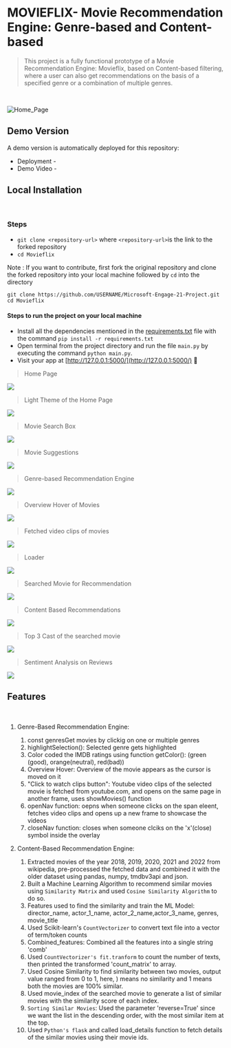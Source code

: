 # MOVIEFLIX- Movie Recommendation Engine: Genre-based and Content-based 

>This project is a fully functional prototype of a Movie Recommendation Engine: Movieflix, based on Content-based filtering, where a user can also get recommendations on the basis of a specified genre or a combination of multiple genres.
</br>

![Home_Page](https://github.com/nehagupta2103/Movieflix/blob/main/Screenshots/Home-Page.png)

## Demo Version
A demo version is automatically deployed for this repository:
</br>
- Deployment -
- Demo Video - 

## Local Installation
</br>

### Steps
- `git clone <repository-url>` where `<repository-url>`is the link to the forked repository
- `cd Movieflix`

Note : If you want to contribute, first fork the original repository and clone the forked repository into your local machine followed by `cd` into the directory

```
git clone https://github.com/USERNAME/Microsoft-Engage-21-Project.git
cd Movieflix
```

#### Steps to run the project on your local machine

- Install all the dependencies mentioned in the [requirements.txt](https://github.com/nehagupta2103/Movieflix/blob/main/requirements.txt) file with the command `pip install -r requirements.txt` 
- Open terminal from the project directory and run the file `main.py` by executing the command `python main.py`.
- Visit your app at [http://127.0.0.1:5000/](http://127.0.0.1:5000/) :tada:

>Home Page
<img alt=" " src="https://github.com/nehagupta2103/Movieflix/blob/main/Screenshots/Home-Page.png">

>Light Theme of the Home Page
<img alt=" " src="https://github.com/nehagupta2103/Movieflix/blob/main/Screenshots/Light%20Theme.png">

>Movie Search Box
<img alt=" " src="https://github.com/nehagupta2103/Movieflix/blob/main/Screenshots/Movie%20Search%20Box.png">

>Movie Suggestions
<img alt=" " src="https://github.com/nehagupta2103/Movieflix/blob/main/Screenshots/Movie%20Suggestions.png">

>Genre-based Recommendation Engine
<img alt=" " src="https://github.com/nehagupta2103/Movieflix/blob/main/Screenshots/Genre-Based%20Recommender.png">

>Overview Hover of Movies
<img alt=" " src="https://github.com/nehagupta2103/Movieflix/blob/main/Screenshots/Overview%20Hover.png">

>Fetched video clips of movies
<img alt=" " src="https://github.com/nehagupta2103/Movieflix/blob/main/Screenshots/Video%20Clips%20of%20Movies.png">

>Loader
<img alt=" " src="https://github.com/nehagupta2103/Movieflix/blob/main/Screenshots/Loader.png">

>Searched Movie for Recommendation
<img alt=" " src="https://github.com/nehagupta2103/Movieflix/blob/main/Screenshots/Avatar_2_2022Movie.png">

>Content Based Recommendations
<img alt=" " src="https://github.com/nehagupta2103/Movieflix/blob/main/Screenshots/Content_based%20Recommendation.png">

>Top 3 Cast of the searched movie
<img alt=" " src="https://github.com/nehagupta2103/Movieflix/blob/main/Screenshots/Top%203%20Cast.png">

>Sentiment Analysis on Reviews
<img alt=" " src="https://github.com/nehagupta2103/Movieflix/blob/main/Screenshots/Sentiment%20Analysis.png">

## Features
</br>

1. Genre-Based Recommendation Engine:
   1. const genresGet movies by clickig on one or multiple genres 
   2. highlightSelection(): Selected genre gets highlighted
   3. Color coded the IMDB ratings using function getColor(): (green (good), orange(neutral), red(bad)) 
   4. Overview Hover: Overview of the movie appears as the cursor is moved on it
   5. "Click to watch clips button": Youtube video clips of the selected movie is fetched from youtube.com, and opens on the same page in another frame, uses showMovies() function
   6. openNav function: oepns when someone clicks on the span eleent, fetches video clips and opens up a new frame to showcase the videos
   7. closeNav function:  closes when someone clciks on the 'x'(close) symbol inside the overlay
   
2. Content-Based Recommendation Engine:
   1. Extracted movies of the year 2018, 2019, 2020, 2021 and 2022 from wikipedia, pre-processed the fetched data and combined it with the older dataset using pandas, numpy, tmdbv3api and json.
   2. Built a Machine Learning Algorithm to recommend similar movies using `Similarity Matrix` and used `Cosine Similarity Algorithm` to do so.
   3. Features used to find the similarity and train the ML Model: director_name, actor_1_name, actor_2_name,actor_3_name, genres, movie_title
   4. Used Scikit-learn's `CountVectorizer` to convert text file into a vector of term/token counts
   5. Combined_features: Combined all the features into a single string 'comb'
   6. Used `CountVectorizer's fit.tranform` to count the number of texts, then printed the transformed 'count_matrix' to array.
   7. Used Cosine Similarity to find similarity between two movies, output value ranged from 0 to 1, here, ) means no similarity and 1 means both the movies are 100% similar.
   8. Used movie_index of the searched movie to generate a list of similar movies with the similarity score of each index.
   9. `Sorting Similar Movies`: Used the parameter 'reverse=True' since we want the list in the descending order, with the most similar item at the top.
   10. Used `Python's flask`  and called load_details function to fetch details of the similar movies using their movie ids.
   







